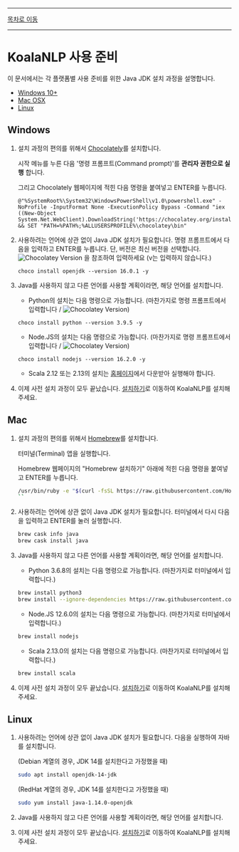 --------

[목차로 이동](./index.md)

--------

# KoalaNLP 사용 준비

이 문서에서는 각 플랫폼별 사용 준비를 위한 Java JDK 설치 과정을 설명합니다.


- [Windows 10+](#Windows)
- [Mac OSX](#Mac)
- [Linux](#Linux)

## Windows

1. 설치 과정의 편의를 위해서 [Chocolately](https://chocolatey.org/install)를 설치합니다. 

   시작 메뉴를 누른 다음 '명령 프롬프트(Command prompt)'를 __관리자 권한으로 실행__ 합니다.
   
   그리고 Chocolately 웹페이지에 적힌 다음 명령을 붙여넣고 ENTER를 누릅니다.
   
   ```commandline
   @"%SystemRoot%\System32\WindowsPowerShell\v1.0\powershell.exe" -NoProfile -InputFormat None -ExecutionPolicy Bypass -Command "iex ((New-Object System.Net.WebClient).DownloadString('https://chocolatey.org/install.ps1'))" && SET "PATH=%PATH%;%ALLUSERSPROFILE%\chocolatey\bin"
   ```

2. 사용하려는 언어에 상관 없이 Java JDK 설치가 필요합니다. 명령 프롬프트에서 다음을 입력하고 ENTER를 누릅니다.
   단, 버전은 최신 버전을 선택합니다. ![Chocolatey Version](https://img.shields.io/chocolatey/v/openjdk?label=%ED%98%84%EC%9E%AC%20%EC%B5%9C%EC%8B%A0%20%EB%B2%84%EC%A0%84&style=flat-square) 을 참조하여 입력하세요 (v는 입력하지 않습니다.)

   ```commandline
   choco install openjdk --version 16.0.1 -y
   ```
   
3. Java를 사용하지 않고 다른 언어를 사용할 계획이라면, 해당 언어를 설치합니다.

    * Python의 설치는 다음 명령으로 가능합니다. (마찬가지로 명령 프롬프트에서 입력합니다 / ![Chocolatey Version](https://img.shields.io/chocolatey/v/python?label=%ED%98%84%EC%9E%AC%20%EC%B5%9C%EC%8B%A0%20%EB%B2%84%EC%A0%84&style=flat-square))
    
    ```commandline
    choco install python --version 3.9.5 -y
    ```
    
    * Node.JS의 설치는 다음 명령으로 가능합니다. (마찬가지로 명령 프롬프트에서 입력합니다 / ![Chocolatey Version](https://img.shields.io/chocolatey/v/nodejs?label=%ED%98%84%EC%9E%AC%20%EC%B5%9C%EC%8B%A0%20%EB%B2%84%EC%A0%84&style=flat-square))
    
    ```commandline
    choco install nodejs --version 16.2.0 -y
    ```
    
    * Scala 2.12 또는 2.13의 설치는 [홈페이지](http://scala-lang.org)에서 다운받아 실행해야 합니다.

4. 이제 사전 설치 과정이 모두 끝났습니다. [설치하기](./installation.md)로 이동하여 KoalaNLP를 설치해주세요. 

## Mac

1. 설치 과정의 편의를 위해서 [Homebrew](https://brew.sh/index_ko)를 설치합니다. 

   터미널(Terminal) 앱을 실행합니다.
   
   Homebrew 웹페이지의 "Homebrew 설치하기" 아래에 적힌 다음 명령을 붙여넣고 ENTER를 누릅니다.

    ```bash
    /usr/bin/ruby -e "$(curl -fsSL https://raw.githubusercontent.com/Homebrew/install/master/install)"
    ``   

2. 사용하려는 언어에 상관 없이 Java JDK 설치가 필요합니다. 터미널에서 다시 다음을 입력하고 ENTER를 눌러 실행합니다.

    ```bash
    brew cask info java
    brew cask install java
    ```
    
3. Java를 사용하지 않고 다른 언어를 사용할 계획이라면, 해당 언어를 설치합니다.

    * Python 3.6.8의 설치는 다음 명령으로 가능합니다. (마찬가지로 터미널에서 입력합니다.)
    
    ```bash
    brew install python3
    brew install --ignore-dependencies https://raw.githubusercontent.com/Homebrew/homebrew-core/f2a764ef944b1080be64bd88dca9a1d80130c558/Formula/python.rb --ignore-dependencies
    ```
    
    * Node.JS 12.6.0의 설치는 다음 명령으로 가능합니다. (마찬가지로 터미널에서 입력합니다.)
    
    ```bash
    brew install nodejs
    ```
    
    * Scala 2.13.0의 설치는 다음 명령으로 가능합니다. (마찬가지로 터미널에서 입력합니다.)
    
    ```bash
    brew install scala
    ```

4. 이제 사전 설치 과정이 모두 끝났습니다. [설치하기](./installation.md)로 이동하여 KoalaNLP를 설치해주세요.

## Linux

1. 사용하려는 언어에 상관 없이 Java JDK 설치가 필요합니다. 다음을 실행하여 자바를 설치합니다.

   (Debian 계열의 경우, JDK 14를 설치한다고 가정했을 때)
   ```bash
   sudo apt install openjdk-14-jdk
   ```
   
   (RedHat 계열의 경우, JDK 14를 설치한다고 가정했을 때)
   ```bash
   sudo yum install java-1.14.0-openjdk
   ```
   
2. Java를 사용하지 않고 다른 언어를 사용할 계획이라면, 해당 언어를 설치합니다.

3. 이제 사전 설치 과정이 모두 끝났습니다. [설치하기](./installation.md)로 이동하여 KoalaNLP를 설치해주세요.
